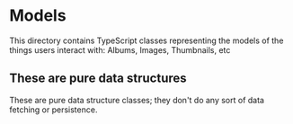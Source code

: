 # Models

This directory contains TypeScript classes representing the models of the things users interact with: Albums, Images, Thumbnails, etc

## These are pure data structures

These are pure data structure classes; they don't do any sort of data fetching or persistence.
